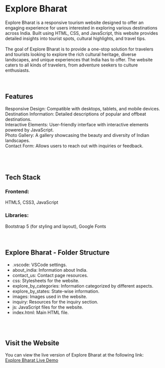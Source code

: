 <h1>Explore Bharat</h1>
Explore Bharat is a responsive tourism website designed to offer an engaging experience for users interested in exploring various destinations across India. Built using HTML, CSS, and JavaScript, this website provides detailed insights into tourist spots, cultural highlights, and travel tips.
<br>
<br>
The goal of Explore Bharat is to provide a one-stop solution for travelers and tourists looking to explore the rich cultural heritage, diverse landscapes, and unique experiences that India has to offer. The website caters to all kinds of travelers, from adventure seekers to culture enthusiasts.
<br>
<br>
<br>
<h2>Features</h2>
Responsive Design: Compatible with desktops, tablets, and mobile devices.<br>
Destination Information: Detailed descriptions of popular and offbeat destinations.<br>
Interactive Elements: User-friendly interface with interactive elements powered by JavaScript.<br>
Photo Gallery: A gallery showcasing the beauty and diversity of Indian landscapes.<br>
Contact Form: Allows users to reach out with inquiries or feedback.<br>
<br>
<br>
<br>
<h2>Tech Stack</h2>
<h3>Frontend:</h3> HTML5, CSS3, JavaScript
<h3>Libraries:</h3> Bootstrap 5 (for styling and layout), Google Fonts

<br>
<br>
<br>
<h2>Explore Bharat - Folder Structure</h2>

<ul>
    <li>.vscode: VSCode settings.</li>
    <li>about_india: Information about India.</li>
    <li>contact_us: Contact page resources.</li>
    <li>css: Stylesheets for the website.</li>
    <li>explore_by_categories: Information categorized by different aspects.</li>
    <li>explore_by_states: State-wise information.</li>
    <li>images: Images used in the website.</li>
    <li>inquiry: Resources for the inquiry section.</li>
    <li>js: JavaScript files for the website.</li>
    <li>index.html: Main HTML file.</li>
</ul>

<br>
<br>
<h2>Visit the Website</h2>
You can view the live version of Explore Bharat at the following link:
<br>
<a href="" target="_blank">Explore Bharat Live Demo</a>
